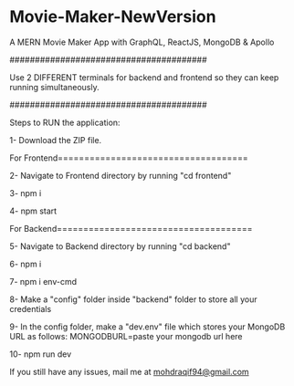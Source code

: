 # Movie-Maker-NewVersion
A MERN Movie Maker App with GraphQL, ReactJS, MongoDB &amp; Apollo

#######################################

Use 2 DIFFERENT terminals for backend and frontend so they can keep running simultaneously.

#######################################

Steps to RUN the application:

1- Download the ZIP file.

For Frontend====================================

2- Navigate to Frontend directory by running "cd frontend"

3- npm i

4- npm start

For Backend=====================================

5- Navigate to Backend directory by running "cd backend"

6- npm i

7- npm i env-cmd

8- Make a "config" folder inside "backend" folder to store all your credentials

9- In the config folder, make a "dev.env" file which stores your MongoDB URL as follows:
    MONGODBURL=paste your mongodb url here

10- npm run dev

If you still have any issues, mail me at mohdraqif94@gmail.com
